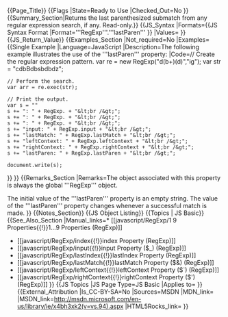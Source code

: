 {{Page_Title}}
{{Flags
|State=Ready to Use
|Checked_Out=No
}}
{{Summary_Section|Returns the last parenthesized submatch from any regular expression search, if any. Read-only.}}
{{JS_Syntax
|Formats={{JS Syntax Format
|Format='''RegExp'''.'''lastParen'''
}}
|Values=
}}
{{JS_Return_Value}}
{{Examples_Section
|Not_required=No
|Examples={{Single Example
|Language=JavaScript
|Description=The following example illustrates the use of the '''lastParen''' property:
|Code=// Create the regular expression pattern.
    var re = new RegExp("d(b+)(d)","ig");
    var str = "cdbBdbsbdbdz";
 
    // Perform the search.
    var arr = re.exec(str);
 
    // Print the output.
    var s = "" 
    s += ": " + RegExp. + "&lt;br /&gt;";
    s += ": " + RegExp. + "&lt;br /&gt;";
    s += ": " + RegExp. + "&lt;br /&gt;";
    s += "input: " + RegExp.input + "&lt;br /&gt;";
    s += "lastMatch: " + RegExp.lastMatch + "&lt;br /&gt;";
    s += "leftContext: " + RegExp.leftContext + "&lt;br /&gt;";
    s += "rightContext: " + RegExp.rightContext + "&lt;br /&gt;"; 
    s += "lastParen: " + RegExp.lastParen + "&lt;br /&gt;";
 
    document.write(s);
}}
}}
{{Remarks_Section
|Remarks=The object associated with this property is always the global '''RegExp''' object.

The initial value of the '''lastParen''' property is an empty string. The value of the '''lastParen''' property changes whenever a successful match is made.
}}
{{Notes_Section}}
{{JS Object Listing}}
{{Topics | JS Basic}}
{{See_Also_Section
|Manual_links=* [[javascript/RegExp/1 9 Properties{{!}}$1...$9 Properties (RegExp)]]
* [[javascript/RegExp/index{{!}}index Property (RegExp)]]
* [[javascript/RegExp/input{{!}}input Property ($_) (RegExp)]]
* [[javascript/RegExp/lastIndex{{!}}lastIndex Property (RegExp)]]
* [[javascript/RegExp/lastMatch{{!}}lastMatch Property ($&#38;) (RegExp)]]
* [[javascript/RegExp/leftContext{{!}}leftContext Property ($`) (RegExp)]]
* [[javascript/RegExp/rightContext{{!}}rightContext Property ($') (RegExp)]]
}}
{{JS Topics
|JS Page Type=JS Basic
|Applies to=
}}
{{External_Attribution
|Is_CC-BY-SA=No
|Sources=MSDN
|MDN_link=
|MSDN_link=http://msdn.microsoft.com/en-us/library/ie/x4bh3xk2(v=vs.94).aspx
|HTML5Rocks_link=
}}